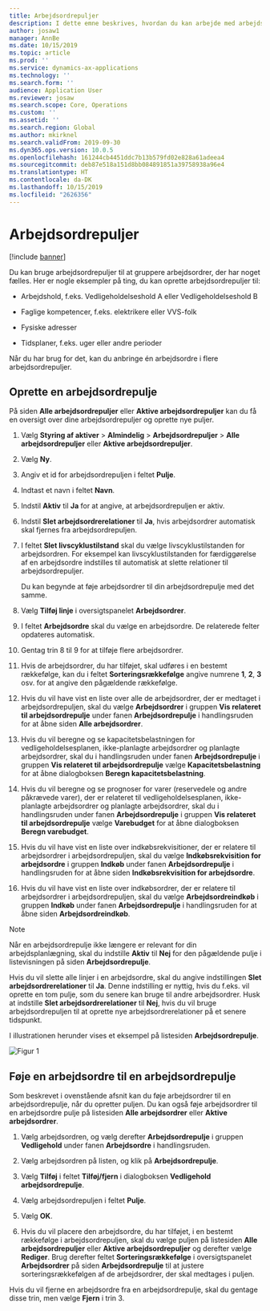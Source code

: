 ```yaml
---
title: Arbejdsordrepuljer
description: I dette emne beskrives, hvordan du kan arbejde med arbejdsordrepuljer i Styring af aktiver.
author: josaw1
manager: AnnBe
ms.date: 10/15/2019
ms.topic: article
ms.prod: ''
ms.service: dynamics-ax-applications
ms.technology: ''
ms.search.form: ''
audience: Application User
ms.reviewer: josaw
ms.search.scope: Core, Operations
ms.custom: ''
ms.assetid: ''
ms.search.region: Global
ms.author: mkirknel
ms.search.validFrom: 2019-09-30
ms.dyn365.ops.version: 10.0.5
ms.openlocfilehash: 161244cb4451ddc7b13b579fd02e828a61adeea4
ms.sourcegitcommit: deb87e518a151d8bb084891851a39758938a96e4
ms.translationtype: HT
ms.contentlocale: da-DK
ms.lasthandoff: 10/15/2019
ms.locfileid: "2626356"
---
```

# <a name="work-order-pools"></a>Arbejdsordrepuljer

[!include [banner](../../includes/banner.md)]


Du kan bruge arbejdsordrepuljer til at gruppere arbejdsordrer, der har noget fælles. Her er nogle eksempler på ting, du kan oprette arbejdsordrepuljer til:

- Arbejdshold, f.eks. Vedligeholdelseshold A eller Vedligeholdelseshold B  

- Faglige kompetencer, f.eks. elektrikere eller VVS-folk  

- Fysiske adresser  

- Tidsplaner, f.eks. uger eller andre perioder  

Når du har brug for det, kan du anbringe én arbejdsordre i flere arbejdsordrepuljer.


## <a name="create-a-work-order-pool"></a>Oprette en arbejdsordrepulje

På siden **Alle arbejdsordrepuljer** eller **Aktive arbejdsordrepuljer** kan du få en oversigt over dine arbejdsordrepuljer og oprette nye puljer.

1. Vælg **Styring af aktiver** > **Almindelig** > **Arbejdsordrepuljer** > **Alle arbejdsordrepuljer** eller **Aktive arbejdsordrepuljer**.

2. Vælg **Ny**.

3. Angiv et id for arbejdsordrepuljen i feltet **Pulje**.

4. Indtast et navn i feltet **Navn**.

5. Indstil **Aktiv** til **Ja** for at angive, at arbejdsordrepuljen er aktiv.

6. Indstil **Slet arbejdsordrerelationer** til **Ja**, hvis arbejdsordrer automatisk skal fjernes fra arbejdsordrepuljen.

7. I feltet **Slet livscyklustilstand** skal du vælge livscyklustilstanden for arbejdsordren. For eksempel kan livscyklustilstanden for færdiggørelse af en arbejdsordre indstilles til automatisk at slette relationer til arbejdsordrepuljer.

    Du kan begynde at føje arbejdsordrer til din arbejdsordrepulje med det samme.

8. Vælg **Tilføj linje** i oversigtspanelet **Arbejdsordrer**.

9. I feltet **Arbejdsordre** skal du vælge en arbejdsordre. De relaterede felter opdateres automatisk.

10. Gentag trin 8 til 9 for at tilføje flere arbejdsordrer.

11. Hvis de arbejdsordrer, du har tilføjet, skal udføres i en bestemt rækkefølge, kan du i feltet **Sorteringsrækkefølge** angive numrene **1**, **2**, **3** osv. for at angive den pågældende rækkefølge.

12. Hvis du vil have vist en liste over alle de arbejdsordrer, der er medtaget i arbejdsordrepuljen, skal du vælge **Arbejdsordrer** i gruppen **Vis relateret til arbejdsordrepulje** under fanen **Arbejdsordrepulje** i handlingsruden for at åbne siden **Alle arbejdsordrer**.

13. Hvis du vil beregne og se kapacitetsbelastningen for vedligeholdelsesplanen, ikke-planlagte arbejdsordrer og planlagte arbejdsordrer, skal du i handlingsruden under fanen **Arbejdsordrepulje** i gruppen **Vis relateret til arbejdsordrepulje** vælge **Kapacitetsbelastning** for at åbne dialogboksen **Beregn kapacitetsbelastning**.

14. Hvis du vil beregne og se prognoser for varer (reservedele og andre påkrævede varer), der er relateret til vedligeholdelsesplanen, ikke-planlagte arbejdsordrer og planlagte arbejdsordrer, skal du i handlingsruden under fanen **Arbejdsordrepulje** i gruppen **Vis relateret til arbejdsordrepulje** vælge **Varebudget** for at åbne dialogboksen **Beregn varebudget**.

15. Hvis du vil have vist en liste over indkøbsrekvisitioner, der er relatere til arbejdsordrer i arbejdsordrepuljen, skal du vælge **Indkøbsrekvisition for arbejdsordre** i gruppen **Indkøb** under fanen **Arbejdsordrepulje** i handlingsruden for at åbne siden **Indkøbsrekvisition for arbejdsordre**.

16. Hvis du vil have vist en liste over indkøbsordrer, der er relatere til arbejdsordrer i arbejdsordrepuljen, skal du vælge **Arbejdsordreindkøb** i gruppen **Indkøb** under fanen **Arbejdsordrepulje** i handlingsruden for at åbne siden **Arbejdsordreindkøb**.

>[!NOTE]
>Når en arbejdsordrepulje ikke længere er relevant for din arbejdsplanlægning, skal du indstille **Aktiv** til **Nej** for den pågældende pulje i listevisningen på siden **Arbejdsordrepulje**.

Hvis du vil slette alle linjer i en arbejdsordre, skal du angive indstillingen **Slet arbejdsordrerelationer** til **Ja**. Denne indstilling er nyttig, hvis du f.eks. vil oprette en tom pulje, som du senere kan bruge til andre arbejdsordrer. Husk at indstille **Slet arbejdsordrerelationer** til **Nej**, hvis du vil bruge arbejdsordrepuljen til at oprette nye arbejdsordrerelationer på et senere tidspunkt.

I illustrationen herunder vises et eksempel på listesiden **Arbejdsordrepulje**.

![Figur 1](media/22-work-orders.png)


## <a name="add-a-work-order-to-a-work-order-pool"></a>Føje en arbejdsordre til en arbejdsordrepulje

Som beskrevet i ovenstående afsnit kan du føje arbejdsordrer til en arbejdsordrepulje, når du opretter puljen. Du kan også føje arbejdsordrer til en arbejdsordre pulje på listesiden **Alle arbejdsordrer** eller **Aktive arbejdsordrer**.

1. Vælg arbejdsordren, og vælg derefter **Arbejdsordrepulje** i gruppen **Vedligehold** under fanen **Arbejdsordre** i handlingsruden.

2. Vælg arbejdsordren på listen, og klik på **Arbejdsordrepulje**.

3. Vælg **Tilføj** i feltet **Tilføj/fjern** i dialogboksen **Vedligehold arbejdsordrepulje**.

4. Vælg arbejdsordrepuljen i feltet **Pulje**.

5. Vælg **OK**.

6. Hvis du vil placere den arbejdsordre, du har tilføjet, i en bestemt rækkefølge i arbejdsordrepuljen, skal du vælge puljen på listesiden **Alle arbejdsordrepuljer** eller **Aktive arbejdsordrepuljer** og derefter vælge **Rediger**. Brug derefter feltet **Sorteringsrækkefølge** i oversigtspanelet **Arbejdsordrer** på siden **Arbejdsordrepulje** til at justere sorteringsrækkefølgen af de arbejdsordrer, der skal medtages i puljen.

Hvis du vil fjerne en arbejdsordre fra en arbejdsordrepulje, skal du gentage disse trin, men vælge **Fjern** i trin 3.

